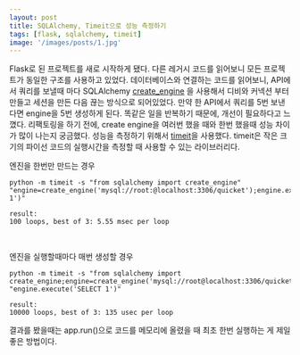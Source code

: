 ```yaml
---
layout: post
title: SQLAlchemy, Timeit으로 성능 측정하기
tags: [flask, sqlalchemy, timeit]
image: '/images/posts/1.jpg'
---
```

Flask로 된 프로젝트를 새로 시작하게 됐다. 다른 레거시 코드를 읽어보니 모든 프로젝트가 동일한 구조를 사용하고 있었다. 데이터베이스와 연결하는 코드를 읽어보니, API에서 쿼리를 보낼때 마다 SQLAlchemy [create_engine](https://docs.sqlalchemy.org/en/13/core/engines.html) 을 사용해서 디비와 커넥션 부터 만들고 세션을 만든 다음 끊는 방식으로 되어있었다.
만약 한 API에서 쿼리를 5번 보낸다면 engine을 5번 생성하게 된다. 똑같은 일을 반복하기 때문에, 개선이 필요하다고 느꼈다. 리팩토링을 하기 전에, create engine을 여러번 했을 때와 한번 했을때 성능 차이가 많이 나는지 궁금했다.
성능을 측정하기 위해서 [timeit](https://docs.python.org/3/library/timeit.html)을 사용했다. timeit은 작은 크기의 파이선 코드의 실행시간을 측정할 때 사용할 수 있는 라이브러리다.


엔진을 한번만 만드는 경우

```
python -m timeit -s "from sqlalchemy import create_engine" "engine=create_engine('mysql://root:@localhost:3306/quicket');engine.execute('SELECT 1')"
```
```
result:
100 loops, best of 3: 5.55 msec per loop
```
‌

엔진을 실행할때마다 매번 생성할 경우

```
python -m timeit -s "from sqlalchemy import create_engine;engine=create_engine('mysql://root@localhost:3306/quicket')" "engine.execute('SELECT 1')"
```
```
result:
10000 loops, best of 3: 135 usec per loop
```
    
결과를 봤을때는 app.run()으로 코드를 메모리에 올렸을 때 최초 한번 실행하는 게 제일 좋은 방법이다.

